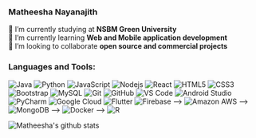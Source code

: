### Matheesha Nayanajith

<!--
**Matheesha-Nayanajith/Matheesha-Nayanajith** is a ✨ _special_ ✨ repository because its `README.md` (this file) appears on your GitHub profile. -->

<!--  -->

🔭 I’m currently studying at <strong>NSBM Green University</strong> <br/>
🌱 I’m currently learning <strong>Web and Mobile application development</strong> <br/>
👯 I’m looking to collaborate <strong>open source and commercial projects</strong> <br/>


<!-- -->
### Languages and Tools:
![Java](https://img.shields.io/badge/-java-E34A86?style=flat-square&logo=java)
![Python](https://img.shields.io/badge/-Python-8fcfd1?style=flat-square&logo=Python)
![JavaScript](https://img.shields.io/badge/-JavaScript-black?style=flat-square&logo=javascript)
![Nodejs](https://img.shields.io/badge/-Nodejs-black?style=flat-square&logo=Node.js) 
![React](https://img.shields.io/badge/-React-black?style=flat-square&logo=react)
![HTML5](https://img.shields.io/badge/-HTML5-E34F26?style=flat-square&logo=html5&logoColor=white)
![CSS3](https://img.shields.io/badge/-CSS3-1572B6?style=flat-square&logo=css3)
![Bootstrap](https://img.shields.io/badge/-Bootstrap-563D7C?style=flat-square&logo=bootstrap)
![MySQL](https://img.shields.io/badge/-MySQL-black?style=flat-square&logo=mysql)
![Git](https://img.shields.io/badge/-Git-black?style=flat-square&logo=git)
![GitHub](https://img.shields.io/badge/-GitHub-181717?style=flat-square&logo=github)
![VS Code](https://img.shields.io/badge/-VS%20Code-007ACC?style=flat-square&logo=visual-studio-code)
![Android Studio](https://img.shields.io/badge/-Android%20Studio-green?style=flat-square&logo=android-studio)
![PyCharm](https://img.shields.io/badge/-PyCharm-green?style=flat-square&logo=pycharm)
![Google Cloud](https://img.shields.io/badge/Google%20Cloud-black?style=flat-square&logo=google-cloud)
![Flutter](https://img.shields.io/badge/-Flutter-02569B?style=flat-square&logo=flutter)
![Firebase](https://img.shields.io/badge/Firebase-007ACC?style=flat-square&logo=firebase) -->
![Amazon AWS](https://img.shields.io/badge/Amazon%20AWS-232F3E?style=flat-square&logo=amazon-aws)  -->
![MongoDB](https://img.shields.io/badge/-MongoDB-black?style=flat-square&logo=mongodb)  -->
![Docker](https://img.shields.io/badge/-Docker-black?style=flat-square&logo=docker) -->
<img alt="R" src="https://img.shields.io/badge/r-%23276DC3.svg?&style=for-the-badge&logo=r&logoColor=white"/>


![Matheesha's github stats](https://github-readme-stats.vercel.app/api?username=Matheesha-Nayanajith&layout=compact&langs_count=8&theme=light)
<!--![Top Langs](https://github-readme-stats.vercel.app/api/top-langs/?username=Matheesha-Nayanajith&layout=compact&langs_count=8&theme=light)-->

<br />
